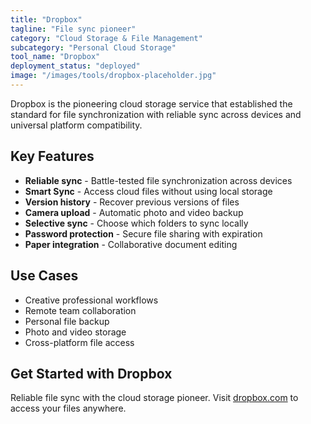 ```yaml
---
title: "Dropbox"
tagline: "File sync pioneer"
category: "Cloud Storage & File Management"
subcategory: "Personal Cloud Storage"
tool_name: "Dropbox"
deployment_status: "deployed"
image: "/images/tools/dropbox-placeholder.jpg"
---
```

Dropbox is the pioneering cloud storage service that established the standard for file synchronization with reliable sync across devices and universal platform compatibility.

## Key Features

- **Reliable sync** - Battle-tested file synchronization across devices
- **Smart Sync** - Access cloud files without using local storage
- **Version history** - Recover previous versions of files
- **Camera upload** - Automatic photo and video backup
- **Selective sync** - Choose which folders to sync locally
- **Password protection** - Secure file sharing with expiration
- **Paper integration** - Collaborative document editing

## Use Cases

- Creative professional workflows
- Remote team collaboration
- Personal file backup
- Photo and video storage
- Cross-platform file access

## Get Started with Dropbox

Reliable file sync with the cloud storage pioneer. Visit [dropbox.com](https://www.dropbox.com) to access your files anywhere.